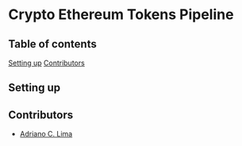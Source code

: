 # Crypto Ethereum Tokens Pipeline

## Table of contents
[Setting up](#setting-up)
[Contributors](#contributors)

## Setting up


## Contributors
- [Adriano C. Lima](mailto:adrianocardoso1991@gmail.com)
